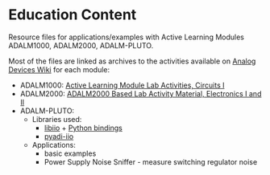 # Education Content

Resource files for applications/examples with Active Learning Modules ADALM1000, ADALM2000, ADALM-PLUTO.

Most of the files are linked as archives to the activities available on [Analog Devices Wiki](https://wiki.analog.com/) for each module:

- ADALM1000: [Active Learning Module Lab Activities, Circuits I](https://wiki.analog.com/university/courses/alm1k/alm_circuits_lab_outline)
- ADALM2000: [ADALM2000 Based Lab Activity Material, Electronics I and II](https://wiki.analog.com/university/courses/electronics/labs)
- ADALM-PLUTO:
  - Libraries used: 
    - [libiio](https://www.github.com/analogdevicesinc/libiio) + [Python bindings](https://github.com/analogdevicesinc/libiio/tree/master/bindings/python) 
    - [pyadi-iio](https://github.com/analogdevicesinc/pyadi-iio)
  - Applications:
    - basic examples
    - Power Supply Noise Sniffer - measure switching regulator noise

